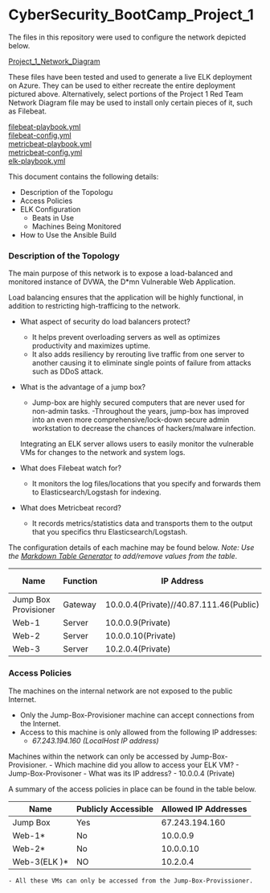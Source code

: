 # CyberSecurity_BootCamp_Project_1


The files in this repository were used to configure the network depicted below.

[Project_1_Network_Diagram](https://github.com/TareqHasan18/CyberSecurity_BootCamp_Project_1/blob/main/Diagram/Network%20Diagramm.png)

These files have been tested and used to generate a live ELK deployment on Azure. They can be used to either recreate the entire deployment pictured above. Alternatively, select portions of the Project 1 Red Team Network Diagram file may be used to install only certain pieces of it, such as Filebeat.

[filebeat-playbook.yml](https://github.com/TareqHasan18/CyberSecurity_BootCamp_Project_1/blob/main/Ansible/filebeat-playbook.yml.rtf)\
[filebeat-config.yml](https://github.com/TareqHasan18/CyberSecurity_BootCamp_Project_1/blob/main/Linux/filebeat-config.yml.rtf)\
[metricbeat-playbook.yml](https://github.com/TareqHasan18/CyberSecurity_BootCamp_Project_1/blob/main/Ansible/metricbeat-playbook.yml.rtf)\
[metricbeat-config.yml](https://github.com/TareqHasan18/CyberSecurity_BootCamp_Project_1/blob/main/Linux/metricbeat-config.yml.rtf)\
[elk-playbook.yml](https://github.com/TareqHasan18/CyberSecurity_BootCamp_Project_1/blob/main/Ansible/elk-playbook.yml.rtf)

This document contains the following details:
- Description of the Topologu
- Access Policies
- ELK Configuration
  - Beats in Use
  - Machines Being Monitored
- How to Use the Ansible Build


### Description of the Topology

The main purpose of this network is to expose a load-balanced and monitored instance of DVWA, the D*mn Vulnerable Web Application.

Load balancing ensures that the application will be highly functional, in addition to restricting high-trafficing to the network.

- What aspect of security do load balancers protect? 
  - It helps prevent overloading servers as well as optimizes productivity and maximizes uptime.
  - It also adds resiliency by rerouting live traffic from one server to another causing it to eliminate single points of failure from attacks such as DDoS attack.
  
- What is the advantage of a jump box?
  - Jump-box are highly secured computers that are never used for non-admin tasks. -Throughout the years, jump-box has improved into an even more     comprehensive/lock-down secure admin workstation to decrease the chances of hackers/malware infection.
  
  Integrating an ELK server allows users to easily monitor the vulnerable VMs for changes to the network and system logs.
  
- What does Filebeat watch for?
  - It monitors the log files/locations that you specify and forwards them to Elasticsearch/Logstash for indexing.
  
- What does Metricbeat record?
  - It records metrics/statistics data and transports them to the output that you specifics thru Elasticsearch/Logstash.
  
The configuration details of each machine may be found below.
_Note: Use the [Markdown Table Generator](http://www.tablesgenerator.com/markdown_tables) to add/remove values from the table_.

| Name     | Function | IP Address | Operating System |
|----------|----------|------------|------------------|
| Jump Box Provisioner | Gateway  | 10.0.0.4(Private)//40.87.111.46(Public)   | Linux            |
| Web-1     |   Server       |      10.0.0.9(Private)      |     Linux             |
| Web-2     |    Server      |      10.0.0.10(Private)      |      Linux            |
| Web-3     |    Server      |      10.2.0.4(Private)      |        Linux          |


### Access Policies

The machines on the internal network are not exposed to the public Internet. 

- Only the Jump-Box-Provisioner machine can accept connections from the Internet. 
- Access to this machine is only allowed from the following IP addresses:
    - _67.243.194.160 (LocalHost IP address)_

Machines within the network can only be accessed by Jump-Box-Provisioner.
    - Which machine did you allow to access your ELK VM?
        - Jump-Box-Provisoner
    - What was its IP address?
        - 10.0.0.4 (Private)

A summary of the access policies in place can be found in the table below.

| Name     | Publicly Accessible | Allowed IP Addresses |
|----------|---------------------|----------------------|
| Jump Box | Yes              | 67.243.194.160   |
|  Web-1*        |  No                   |  10.0.0.9                    |
|   Web-2*       |   No                  |   10.0.0.10                   |
|  Web-3(ELK )*  |NO                   |10.2.0.4|
    - All these VMs can only be accessed from the Jump-Box-Provissioner.
